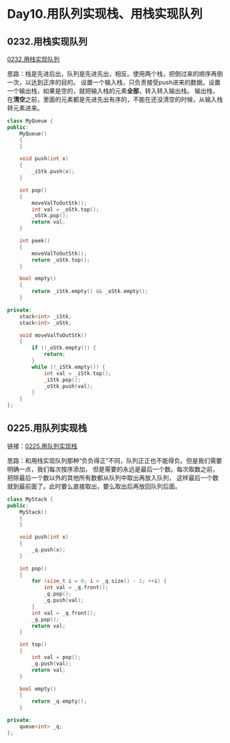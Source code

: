 # Day10.用队列实现栈、用栈实现队列

## 0232.用栈实现队列

[0232.用栈实现队列](https://leetcode.cn/problems/implement-queue-using-stacks/)

思路：栈是先进后出，队列是先进先出，相反。使用两个栈，把倒过来的顺序再倒一次，以达到正序的目的。
设置一个输入栈，只负责接受push进来的数据。设置一个输出栈，如果是空的，就把输入栈的元素**全部**，转入转入输出栈。
输出栈，在**清空**之前，里面的元素都是先进先出有序的，不能在还没清空的时候，从输入栈转元素进来。

```c++
class MyQueue {
public:
    MyQueue()
    {
    }

    void push(int x)
    {
        _iStk.push(x);
    }

    int pop()
    {
        moveValToOutStk();
        int val = _oStk.top();
        _oStk.pop();
        return val;
    }

    int peek()
    {
        moveValToOutStk();
        return _oStk.top();
    }

    bool empty()
    {
        return _iStk.empty() && _oStk.empty();
    }

private:
    stack<int> _iStk;
    stack<int> _oStk;

    void moveValToOutStk()
    {
        if (!_oStk.empty()) {
            return;
        }
        while (!_iStk.empty()) {
            int val = _iStk.top();
            _iStk.pop();
            _oStk.push(val);
        }
    }
};

```

## 0225.用队列实现栈

链接：[0225.用队列实现栈](https://leetcode.cn/problems/implement-stack-using-queues/)

思路：和用栈实现队列那种“负负得正”不同，队列正正也不能得负。但是我们需要明确一点，我们每次按序添加，
但是需要的永远是最后一个数。每次取数之前，把除最后一个数以外的其他所有数都从队列中取出再放入队列，
这样最后一个数就到最前面了。此时要么直接取出，要么取出后再放回队列后面。

```c++
class MyStack {
public:
    MyStack()
    {
    }

    void push(int x)
    {
        _q.push(x);
    }

    int pop()
    {
        for (size_t i = 0; i < _q.size() - 1; ++i) {
            int val = _q.front();
            _q.pop();
            _q.push(val);
        }
        int val = _q.front();
        _q.pop();
        return val;
    }

    int top()
    {
        int val = pop();
        _q.push(val);
        return val;
    }

    bool empty()
    {
        return _q.empty();
    }

private:
    queue<int> _q;
};

```

